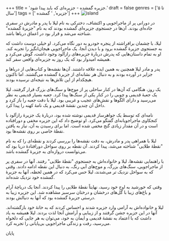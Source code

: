 +++
title = 'جزیره گمشده - جزیره‌ای که باید پیدا شود.'
draft = false
genres = ['تا ۵ سال']
tags = [' جزیره', ' گمشده']
+++
![island](/67.island.jpg)

در دورانی پر از ماجراجویی و اکتشاف، دخترکی به نام لیلا با پدر و مادرش در سفری جاده‌ای بودند. آن‌ها در جستجوی جزیره‌ای گمشده بودند که به نام "جزیرهٔ گمشده" شناخته می‌شد و قرار بود در اعماق دریاها باشد.

لیلا، با چشمان برافراشته از پنجره خودرو به دور نگاه می‌کرد. او خیلی دوست داشت که به جستجوی جزیرهٔ گمشده برود و با دیدن آنجا، یک ماجراجویی هیجان‌انگیز را تجربه کند. او به تمام داستان‌هایی که پدرش دربارهٔ جزیره‌های رازآلود وجود داشت، گوش می‌کرد و همیشه امیدوار بود که یک روز به جزیره‌ای واقعی سفر کند.

پدر و مادر لیلا همچنین به همین ایده علاقه داشتند. آن‌ها نقشه‌ها و کتاب‌هایی از دریاها و جزایر در آورده بودند و به دنبال هر نشانه‌ای از جزیرهٔ گمشده می‌گشتند. اما تاکنون هیچکدام از این تلاش‌ها به نتیجه‌ای نرسیده بودند.

یک روز، هنگامی که آن‌ها در کنار ساحلی پر از موج‌ها و سنگ‌های بزرگ قرار گرفتند، لیلا یک جعبهٔ قدیمی و چوبی را در کنار یکی از سنگ‌ها پیدا کرد. جعبه بسیار قدیمی به نظر می‌رسید و دارای الگوها و نقش‌های عجیب و غریبی بود. لیلا با دقت جعبه را باز کرد و داخل آن چندین نقشهٔ قدیمی و یک نامهٔ کهنه را پیدا کرد.

نامه‌ای که توسط یک جواهرساز قدیمی نوشته شده بود، دربارهٔ یک جزیرهٔ رازآلود با کنجکاوی ماجراجویانه‌ای گفتگو می‌کرد. او توضیح داد که این جزیره مخفی و دورافتاده است و در آن مقدار زیادی گنج مخفی شده است. اما برای رسیدن به آن، نیاز به یافتن نقطهٔ خاصی بر روی نقشه‌ها بود.

لیلا با همراهی پدر و مادرش، به دقت نقشه‌ها را بررسی کردند و نقطه‌ای را که به نام "نقطهٔ طلایی" شناخته می‌شد، پیدا کردند. آن نقطه بر روی سواحل دورافتادهٔ دریا بود که می‌توانست دروازه‌ای به جزیرهٔ گمشده باشد.

با راهنمایی نقشه‌ها، لیلا و خانواده‌اش به جستجوی "نقطهٔ طلایی" رفتند. آنها در سفری پر از ماجراجویی، سنگ‌های بزرگ، و موج‌های آبی رنگ، به دنبال این نقطه ادامه دادند. وقتی که به سواحل نزدیک تر می‌شدند، لیلا حس می‌کرد که در همین لحظه، آنها به جزیرهٔ گمشده خود نزدیک شده‌اند.

وقتی که خورشید به اوج خود رسید، نهایتاً نقطهٔ طلایی را پیدا کردند. آنجا یک دریاچهٔ آرام و باغ‌های زیبا با گل‌های درخشان و درختان سرسبز مشاهده شد. این جزیره زیبا به درستی جزیرهٔ گمشده بود که آنها به دنبالش بودند.

لیلا و خانواده‌اش به آرامی وارد جزیره شدند و احساس کردند که به خانهٔ خود بازگشته‌اند. آنها در این جزیره جشن گرفتند و از زیبایی و آرامش آنجا لذت بردند. لیلا همیشه به یاد داشت که با اعتماد به نقشهٔ قدیمی و ایمان به خود، می‌توان به هر جایی که دلخواه می‌رسید، رفت و زندگی ماجراجویی بی‌پایانی را تجربه کرد.

پایان